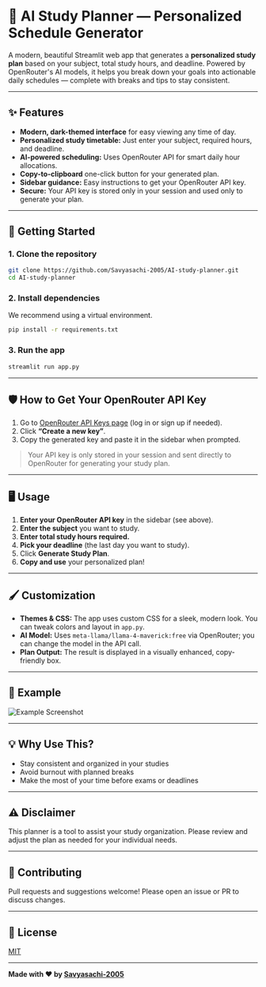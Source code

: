 # 📘 AI Study Planner — Personalized Schedule Generator



A modern, beautiful Streamlit web app that generates a **personalized study plan** based on your subject, total study hours, and deadline. Powered by OpenRouter's AI models, it helps you break down your goals into actionable daily schedules — complete with breaks and tips to stay consistent.

---

## ✨ Features

- **Modern, dark-themed interface** for easy viewing any time of day.
- **Personalized study timetable:** Just enter your subject, required hours, and deadline.
- **AI-powered scheduling:** Uses OpenRouter API for smart daily hour allocations.
- **Copy-to-clipboard** one-click button for your generated plan.
- **Sidebar guidance:** Easy instructions to get your OpenRouter API key.
- **Secure:** Your API key is stored only in your session and used only to generate your plan.

---

## 🚀 Getting Started

### 1. **Clone the repository**

```bash
git clone https://github.com/Savyasachi-2005/AI-study-planner.git
cd AI-study-planner
```

### 2. **Install dependencies**

We recommend using a virtual environment.

```bash
pip install -r requirements.txt
```

### 3. **Run the app**

```bash
streamlit run app.py
```

---

## 🛡️ How to Get Your OpenRouter API Key

1. Go to [OpenRouter API Keys page](https://openrouter.ai/keys) (log in or sign up if needed).
2. Click **“Create a new key”**.
3. Copy the generated key and paste it in the sidebar when prompted.

> Your API key is only stored in your session and sent directly to OpenRouter for generating your study plan.

---

## 🖥️ Usage

1. **Enter your OpenRouter API key** in the sidebar (see above).
2. **Enter the subject** you want to study.
3. **Enter total study hours required.**
4. **Pick your deadline** (the last day you want to study).
5. Click **Generate Study Plan**.
6. **Copy and use** your personalized plan!

---

## 🖌️ Customization

- **Themes & CSS:** The app uses custom CSS for a sleek, modern look. You can tweak colors and layout in `app.py`.
- **AI Model:** Uses `meta-llama/llama-4-maverick:free` via OpenRouter; you can change the model in the API call.
- **Plan Output:** The result is displayed in a visually enhanced, copy-friendly box.

---

## 📝 Example

![Example Screenshot](https://user-images.githubusercontent.com/your-screenshot-url.png)

---

## 💡 Why Use This?

- Stay consistent and organized in your studies
- Avoid burnout with planned breaks
- Make the most of your time before exams or deadlines

---

## ⚠️ Disclaimer

This planner is a tool to assist your study organization. Please review and adjust the plan as needed for your individual needs.

---

## 🤝 Contributing

Pull requests and suggestions welcome! Please open an issue or PR to discuss changes.

---

## 📄 License

[MIT](LICENSE)

---

**Made with ❤️ by [Savyasachi-2005](https://github.com/Savyasachi-2005)**
